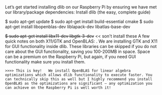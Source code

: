 Let’s get started installing dlib on our Raspberry Pi by ensuring we have met our library/package dependencies:
Install dlib (the easy, complete guide)





$ sudo apt-get update
$ sudo apt-get install build-essential cmake
$ sudo apt-get install libopenblas-dev liblapack-dev libatlas-base-dev

~~$ sudo apt-get install libx11-dev libgtk-3-dev~~ << son't install these
A few quick notes on both X11/GTK and OpenBLAS:
	.	We are installing GTK and X11 for GUI functionality inside dlib. These libraries can be skipped if you do not care about the GUI functionality, saving you 100-200MB in space. Space can be a premium on the Raspberry Pi, but again, if you need GUI functionality make sure you install them.
	
	
	>>>> This is key!	We install OpenBLAS for linear algebra optimizations which allows dlib functionality to execute faster. You can technically skip this as well but I highly recommend you install OpenBLAS as the optimizations are significant — any optimization you can achieve on the Raspberry Pi is well worth it!
